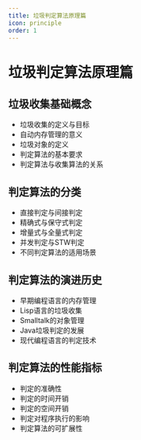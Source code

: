 ```yaml
---
title: 垃圾判定算法原理篇
icon: principle
order: 1
---
```


# 垃圾判定算法原理篇

## 垃圾收集基础概念

- 垃圾收集的定义与目标
- 自动内存管理的意义
- 垃圾对象的定义
- 判定算法的基本要求
- 判定算法与收集算法的关系

## 判定算法的分类

- 直接判定与间接判定
- 精确式与保守式判定
- 增量式与全量式判定
- 并发判定与STW判定
- 不同判定算法的适用场景

## 判定算法的演进历史

- 早期编程语言的内存管理
- Lisp语言的垃圾收集
- Smalltalk的对象管理
- Java垃圾判定的发展
- 现代编程语言的判定技术

## 判定算法的性能指标

- 判定的准确性
- 判定的时间开销
- 判定的空间开销
- 判定对程序执行的影响
- 判定算法的可扩展性

